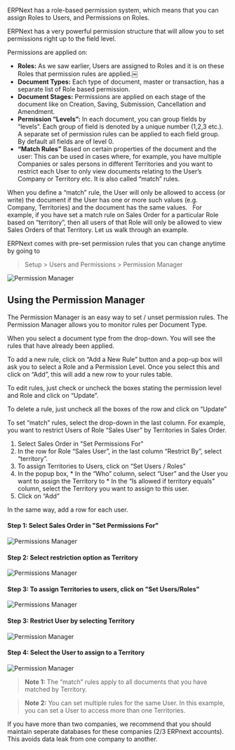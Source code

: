 ERPNext has a role-based permission system, which means that you can assign
Roles to Users, and Permissions on Roles.

ERPNext has a very powerful permission structure that will allow you to set
permissions right up to the field level.

Permissions are applied on:

  * **Roles:** As we saw earlier, Users are assigned to Roles and it is on these Roles that permission rules are applied.￼
  * **Document Types:** Each type of document, master or transaction, has a separate list of Role based permission.
  * **Document Stages:** Permissions are applied on each stage of the document like on Creation, Saving, Submission, Cancellation and Amendment. 
  * **Permission “Levels”:** In each document, you can group fields by “levels”. Each group of field is denoted by a unique number (1,2,3 etc.). A separate set of permission rules can be applied to each field group. By default all fields are of level 0.
  * **“Match Rules”** Based on certain properties of the document and the user: This can be used in cases where, for example, you have multiple Companies or sales persons in different Territories and you want to restrict each User to only view documents relating to the User’s Company or Territory etc. It is also called “match” rules.

When you define a “match” rule, the User will only be allowed to access (or
write) the document if the User has one or more such values (e.g. Company,
Territories) and the document has the same values.   For example, if you have
set a match rule on Sales Order for a particular Role based on “territory”,
then all users of that Role will only be allowed to view Sales Orders of that
Territory. Let us walk through an example.

ERPNext comes with pre-set permission rules that you can change anytime by
going to

> Setup > Users and Permissions > Permission Manager

![Permission Manager](assets/frappe_io/images/erpnext/permission-manager.png)

## Using the Permission Manager

The Permission Manager is an easy way to set / unset permission rules. The
Permission Manager allows you to monitor rules per Document Type.

When you select a document type from the drop-down. You will see the rules
that have already been applied.

To add a new rule, click on “Add a New Rule” button and a pop-up box will ask
you to select a Role and a Permission Level. Once you select this and click on
“Add”, this will add a new row to your rules table.

To edit rules, just check or uncheck the boxes stating the permission level
and Role and click on “Update”.

To delete a rule, just uncheck all the boxes of the row and click on “Update”

To set “match” rules, select the drop-down in the last column. For example,
you want to restrict Users of Role “Sales User” by Territories in Sales Order.

  1. Select Sales Order in "Set Permissions For"
  2. In the row for Role “Sales User”, in the last column “Restrict By”, select “territory”.
  3. To assign Territories to Users, click on “Set Users / Roles”
  4. In the popup box, 
    * In the “Who” column, select “User” and the User you want to assign the Territory to
    * In the “Is allowed if territory equals” column, select the Territory you want to assign to this user.
  5. Click on “Add”

In the same way, add a row for each user.

#### Step 1: Select Sales Order in "Set Permissions For"

![Permissions Manager](assets/frappe_io/images/erpnext/permission-manager-1.png)

#### Step 2: Select restriction option as Territory

  
![Permissions Manager](assets/frappe_io/images/erpnext/permission-manager-2.png)

  

#### Step 3: To assign Territories to users, click on "Set Users/Roles"

  

![Permissions Manager](assets/frappe_io/images/erpnext/permission-manager-3.png)

#### Step 3: Restrict User by selecting Territory

![Permission Manager](assets/frappe_io/images/erpnext/permission-manager-4.png)

#### Step 4: Select the User to assign to a Territory

![Permission Manager](assets/frappe_io/images/erpnext/permission-manager-5.png)

> **Note 1:** The “match” rules apply to all documents that you have matched
by Territory.

>

> **Note 2:** You can set multiple rules for the same User. In this example,
you can set a User to access more than one Territories.

If you have more than two companies, we recommend that you should maintain
seperate databases for these companies (2/3 ERPnext accounts). This avoids
data leak from one company to another.

